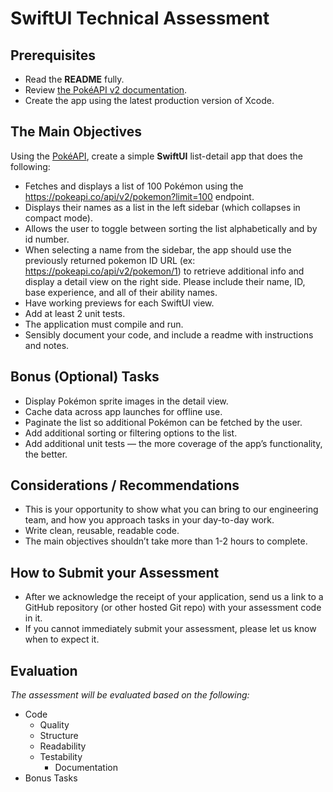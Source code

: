 # SwiftUI Technical Assessment

## Prerequisites

- Read the **README** fully.
- Review [the PokéAPI v2 documentation](https://pokeapi.co/docs/v2).
- Create the app using the latest production version of Xcode.

## The Main Objectives

Using the [PokéAPI](https://pokeapi.co/docs/v2), create a simple **SwiftUI** list-detail app that does the following:

- Fetches and displays a list of 100 Pokémon using the https://pokeapi.co/api/v2/pokemon?limit=100 endpoint.
- Displays their names as a list in the left sidebar (which collapses in compact mode).
- Allows the user to toggle between sorting the list alphabetically and by id number.
- When selecting a name from the sidebar, the app should use the previously returned pokemon ID URL (ex: https://pokeapi.co/api/v2/pokemon/1) to retrieve additional info and display a detail view on the right side. Please include their name, ID, base experience, and all of their ability names.
- Have working previews for each SwiftUI view.
- Add at least 2 unit tests.
- The application must compile and run.
- Sensibly document your code, and include a readme with instructions and notes.


## Bonus (Optional) Tasks

- Display Pokémon sprite images in the detail view.
- Cache data across app launches for offline use.
- Paginate the list so additional Pokémon can be fetched by the user.
- Add additional sorting or filtering options to the list.
- Add additional unit tests — the more coverage of the app’s functionality, the better.

## Considerations / Recommendations

- This is your opportunity to show what you can bring to our engineering team, and how you approach tasks in your day-to-day work.
- Write clean, reusable, readable code.
- The main objectives shouldn’t take more than 1-2 hours to complete.

## How to Submit your Assessment

- After we acknowledge the receipt of your application, send us a link to a GitHub repository (or other hosted Git repo) with your assessment code in it.
- If you cannot immediately submit your assessment, please let us know when to expect it.

## Evaluation

_The assessment will be evaluated based on the following:_

- Code
	- Quality
	- Structure
	- Readability
  - Testability 
	- Documentation 
- Bonus Tasks
